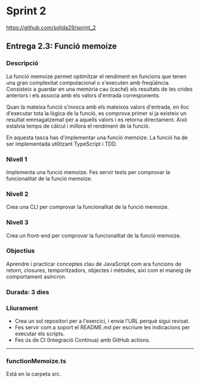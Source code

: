 # Sprint 2
https://github.com/solida29/sprint_2

## Entrega 2.3: Funció memoize

### Descripció
La funció memoize permet optimitzar el rendiment en funcions que tenen una gran complexitat computacional o s'executen amb freqüència. Consisteix a guardar en una memòria cau (caché) els resultats de les crides anteriors i els associa amb els valors d'entrada corresponents. 

Quan la mateixa funció s'invoca amb els mateixos valors d'entrada, en lloc d'executar tota la lògica de la funció, es comprova primer si ja existeix un resultat emmagatzemat per a aquells valors i es retorna directament. Això estalvia temps de càlcul i millora el rendiment de la funció.

En aquesta tasca has d'implementar una funció memoize. La funció ha de ser implementada utilitzant TypeScript i TDD.

### Nivell 1
Implementa una funció memoize.
Fes servir tests per comprovar la funcionalitat de la funció memoize.

### Nivell 2
Crea una CLI per comprovar la funcionalitat de la funció memoize.

### Nivell 3
Crea un front-end per comprovar la funcionalitat de la funció memoize.

### Objectius
Aprendre i practicar conceptes clau de JavaScript com ara funcions de retorn, closures, temporitzadors, objectes i mètodes, així com el maneig de comportament asíncron.

### Durada: 3 dies

### Lliurament
- Crea un sol repositori per a l'exercici, i envia l'URL perquè sigui revisat.
- Fes servir com a soport el README.md per escriure les indicacions per executar els scripts.
- Fes ús de CI (Integració Continua) amb GitHub actions.

<hr>

### functionMemoize.ts
Está en la carpeta src.